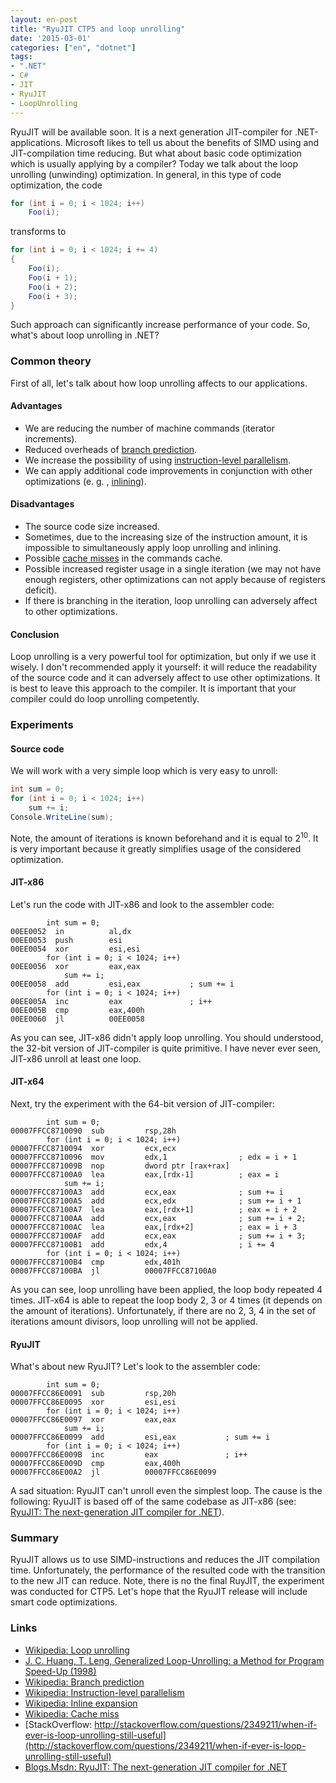 ```yaml
---
layout: en-post
title: "RyuJIT CTP5 and loop unrolling"
date: '2015-03-01'
categories: ["en", "dotnet"]
tags:
- ".NET"
- C#
- JIT
- RyuJIT
- LoopUnrolling
---
```


RyuJIT will be available soon. It is a next generation JIT-compiler for .NET-applications. Microsoft likes to tell us about the benefits of SIMD using and JIT-compilation time reducing. But what about basic code optimization which is usually applying by a compiler? Today we talk about the loop unrolling (unwinding) optimization. In general, in this type of code optimization, the code

```cs
for (int i = 0; i < 1024; i++)
    Foo(i);
```

transforms to

```cs
for (int i = 0; i < 1024; i += 4)
{
    Foo(i);
    Foo(i + 1);
    Foo(i + 2);
    Foo(i + 3);
}
```

Such approach can significantly increase performance of your code. So, what's about loop unrolling in .NET?

<!--more-->

### Common theory

First of all, let's talk about how loop unrolling affects to our applications.

#### Advantages

* We are reducing the number of machine commands (iterator increments).
* Reduced overheads of [branch prediction](https://en.wikipedia.org/wiki/Branch_predictor).
* We increase the possibility of using [instruction-level parallelism](https://en.wikipedia.org/wiki/Instruction-level_parallelism).
* We can apply additional code improvements in conjunction with other optimizations (e. g. , [inlining](http://en.wikipedia.org/wiki/Inline_expansion)).

#### Disadvantages

* The source code size increased.
* Sometimes, due to the increasing size of the instruction amount, it is impossible to simultaneously apply loop unrolling and inlining.
* Possible [cache misses](http://en.wikipedia.org/wiki/CPU_cache#Cache_miss) in the commands cache.
* Possible increased register usage in a single iteration (we may not have enough registers, other optimizations can not apply because of registers deficit).
* If there is branching in the iteration, loop unrolling can adversely affect to other optimizations.

#### Conclusion

Loop unrolling is a very powerful tool for optimization, but only if we use it wisely. I don't recommended apply it yourself: it will reduce the readability of the source code and it can adversely affect to use other optimizations. It is best to leave this approach to the compiler. It is important that your compiler could do loop unrolling competently.

### Experiments

#### Source code

We will work with a very simple loop which is very easy to unroll:

```cs
int sum = 0;
for (int i = 0; i < 1024; i++)
    sum += i;
Console.WriteLine(sum);
```

Note, the amount of iterations is known beforehand and it is equal to 2<sup>10</sup>. It is very important because it greatly simplifies usage of the considered optimization.

#### JIT-x86

Let's run the code with JIT-x86 and look to the assembler code:

```
        int sum = 0;                    
00EE0052  in          al,dx             
00EE0053  push        esi               
00EE0054  xor         esi,esi           
        for (int i = 0; i < 1024; i++)  
00EE0056  xor         eax,eax           
            sum += i;                   
00EE0058  add         esi,eax           ; sum += i
        for (int i = 0; i < 1024; i++)  
00EE005A  inc         eax               ; i++
00EE005B  cmp         eax,400h          
00EE0060  jl          00EE0058          
```

As you can see, JIT-x86 didn't apply loop unrolling. You should understood, the 32-bit version of JIT-compiler is quite primitive. I have never ever seen, JIT-x86 unroll at least one loop.

#### JIT-x64

Next, try the experiment with the 64-bit version of JIT-compiler:

```
        int sum = 0;                               
00007FFCC8710090  sub         rsp,28h              
        for (int i = 0; i < 1024; i++)             
00007FFCC8710094  xor         ecx,ecx              
00007FFCC8710096  mov         edx,1                ; edx = i + 1
00007FFCC871009B  nop         dword ptr [rax+rax]  
00007FFCC87100A0  lea         eax,[rdx-1]          ; eax = i
            sum += i;                              
00007FFCC87100A3  add         ecx,eax              ; sum += i
00007FFCC87100A5  add         ecx,edx              ; sum += i + 1
00007FFCC87100A7  lea         eax,[rdx+1]          ; eax = i + 2
00007FFCC87100AA  add         ecx,eax              ; sum += i + 2;
00007FFCC87100AC  lea         eax,[rdx+2]          ; eax = i + 3
00007FFCC87100AF  add         ecx,eax              ; sum += i + 3;
00007FFCC87100B1  add         edx,4                ; i += 4
        for (int i = 0; i < 1024; i++)             
00007FFCC87100B4  cmp         edx,401h             
00007FFCC87100BA  jl          00007FFCC87100A0     
```

As you can see, loop unrolling have been applied, the loop body repeated 4 times. JIT-x64 is able to repeat the loop body 2, 3 or 4 times (it depends on the amount of iterations). Unfortunately, if there are no 2, 3, 4 in the set of iterations amount divisors, loop unrolling will not be applied.

#### RyuJIT

What's about new RyuJIT? Let's look to the assembler code:

```
        int sum = 0;                            
00007FFCC86E0091  sub         rsp,20h           
00007FFCC86E0095  xor         esi,esi           
        for (int i = 0; i < 1024; i++)          
00007FFCC86E0097  xor         eax,eax           
            sum += i;                           
00007FFCC86E0099  add         esi,eax           ; sum += i
        for (int i = 0; i < 1024; i++)          
00007FFCC86E009B  inc         eax               ; i++
00007FFCC86E009D  cmp         eax,400h          
00007FFCC86E00A2  jl          00007FFCC86E0099  
```

A sad situation: RyuJIT can't unroll even the simplest loop. The cause is the following: RyuJIT is based off of the same codebase as JIT-x86 (see: [RyuJIT: The next-generation JIT compiler for .NET](http://blogs.msdn.com/b/dotnet/archive/2013/09/30/ryujit-the-next-generation-jit-compiler.aspx)).

### Summary

RyuJIT allows us to use SIMD-instructions and reduces the JIT compilation time. Unfortunately, the performance of the resulted code with the transition to the new JIT can reduce. Note, there is no the final RuyJIT, the experiment was conducted for CTP5. Let's hope that the RyuJIT release will include smart code optimizations.

### Links

* [Wikipedia: Loop unrolling](http://en.wikipedia.org/wiki/Loop_unrolling)
* [J. C. Huang, T. Leng, Generalized Loop-Unrolling: a Method for Program Speed-Up (1998)](https://www.researchgate.net/publication/2449271_Generalized_Loop-Unrolling_a_Method_for_Program_Speed-Up)
* [Wikipedia: Branch prediction](https://en.wikipedia.org/wiki/Branch_predictor)
* [Wikipedia: Instruction-level parallelism](https://en.wikipedia.org/wiki/Instruction-level_parallelism)
* [Wikipedia: Inline expansion](http://en.wikipedia.org/wiki/Inline_expansion)
* [Wikipedia: Cache miss](http://en.wikipedia.org/wiki/CPU_cache#Cache_miss)
* [StackOverflow: http://stackoverflow.com/questions/2349211/when-if-ever-is-loop-unrolling-still-useful](http://stackoverflow.com/questions/2349211/when-if-ever-is-loop-unrolling-still-useful)
* [Blogs.Msdn: RyuJIT: The next-generation JIT compiler for .NET](http://blogs.msdn.com/b/dotnet/archive/2013/09/30/ryujit-the-next-generation-jit-compiler.aspx)